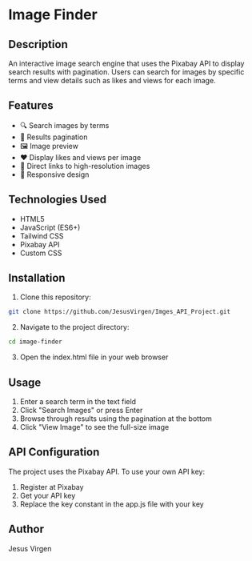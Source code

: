 # Image Finder

## Description

An interactive image search engine that uses the Pixabay API to display search results with pagination. Users can search for images by specific terms and view details such as likes and views for each image.

## Features

- 🔍 Search images by terms
- 📄 Results pagination
- 🖼️ Image preview
- ❤️ Display likes and views per image
- 🔗 Direct links to high-resolution images
- 📱 Responsive design

## Technologies Used

- HTML5
- JavaScript (ES6+)
- Tailwind CSS
- Pixabay API
- Custom CSS

## Installation

1. Clone this repository:

```bash
git clone https://github.com/JesusVirgen/Imges_API_Project.git
```

2. Navigate to the project directory:

```bash
cd image-finder
```

3. Open the index.html file in your web browser

## Usage

1. Enter a search term in the text field
2. Click "Search Images" or press Enter
3. Browse through results using the pagination at the bottom
4. Click "View Image" to see the full-size image

## API Configuration

The project uses the Pixabay API. To use your own API key:

1. Register at Pixabay
2. Get your API key
3. Replace the key constant in the app.js file with your key

## Author

Jesus Virgen
